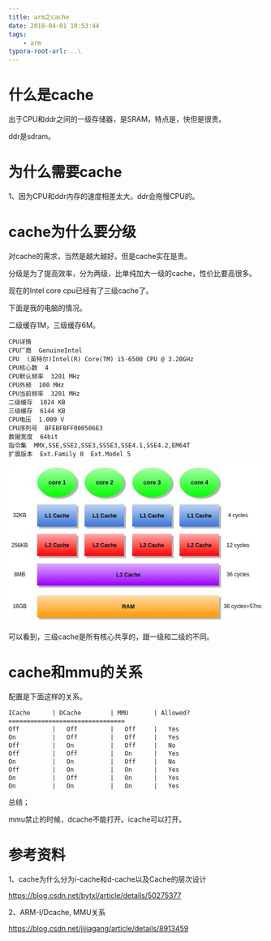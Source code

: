 ```yaml
---
title: arm之cache
date: 2018-04-01 10:53:44
tags:
	- arm
typora-root-url: ..\
---
```




# 什么是cache

出于CPU和ddr之间的一级存储器，是SRAM，特点是，快但是很贵。

ddr是sdram。

# 为什么需要cache

1、因为CPU和ddr内存的速度相差太大。ddr会拖慢CPU的。



# cache为什么要分级

对cache的需求，当然是越大越好。但是cache实在是贵。

分级是为了提高效率，分为两级，比单纯加大一级的cache，性价比要高很多。

现在的Intel core cpu已经有了三级cache了。

下面是我的电脑的情况。

二级缓存1M，三级缓存6M。

```
CPU详情
CPU厂商  GenuineIntel
CPU  (英特尔)Intel(R) Core(TM) i5-6500 CPU @ 3.20GHz
CPU核心数  4
CPU默认频率  3201 MHz
CPU外频  100 MHz
CPU当前频率  3201 MHz
二级缓存  1024 KB
三级缓存  6144 KB
CPU电压  1.000 V
CPU序列号  BFEBFBFF000506E3
数据宽度  64bit
指令集  MMX,SSE,SSE2,SSE3,SSSE3,SSE4.1,SSE4.2,EM64T
扩展版本  Ext.Family 0  Ext.Model 5
```

![arm之cache-图1](/images/arm之cache-图1.jpg)



可以看到，三级cache是所有核心共享的，跟一级和二级的不同。



# cache和mmu的关系

配置是下面这样的关系。

```
ICache 		| DCache 		| MMU 		| Allowed?
================================
Off			|	Off			|	Off		|	Yes
On			|	Off			|	Off		|	Yes
Off			|	On			|	Off		|	No
Off			|	Off			|	On		|	Yes
On			|	On			|	Off		|	No
Off			|	On			|	On		|	Yes
On			|	Off			|	On		|	Yes
On			|	On			|	On		|	Yes
```

总结；

mmu禁止的时候，dcache不能打开。icache可以打开。





# 参考资料

1、cache为什么分为i-cache和d-cache以及Cache的层次设计

https://blog.csdn.net/bytxl/article/details/50275377

2、ARM-I/Dcache, MMU关系

https://blog.csdn.net/jijiagang/article/details/8913459